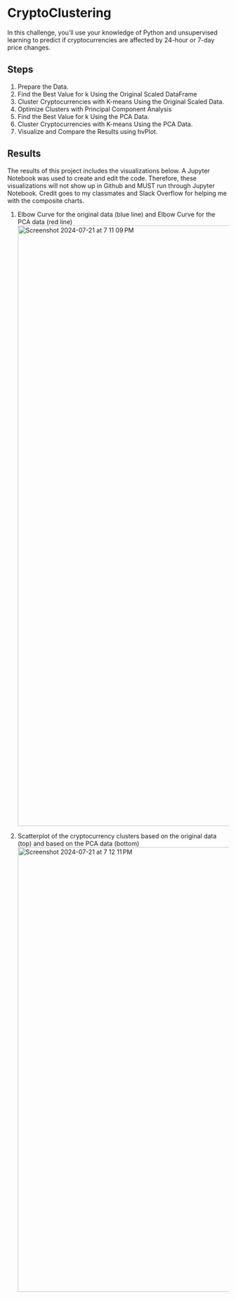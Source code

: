 # CryptoClustering
In this challenge, you’ll use your knowledge of Python and unsupervised learning to predict if cryptocurrencies are affected by 24-hour or 7-day price changes.


## Steps
1. Prepare the Data.
2. Find the Best Value for k Using the Original Scaled DataFrame
3. Cluster Cryptocurrencies with K-means Using the Original Scaled Data.
4. Optimize Clusters with Principal Component Analysis
5. Find the Best Value for k Using the PCA Data.
6. Cluster Cryptocurrencies with K-means Using the PCA Data.
7. Visualize and Compare the Results using hvPlot. 

## Results
The results of this project includes the visualizations below. A Jupyter Notebook was used to create and edit the code. Therefore, these visualizations will not show up in Github and MUST run through Jupyter Notebook. Credit goes to my classmates and Slack Overflow for helping me with the composite charts.  

1. Elbow Curve for the original data (blue line) and Elbow Curve for the PCA data (red line)
   <img width="1364" alt="Screenshot 2024-07-21 at 7 11 09 PM" src="https://github.com/user-attachments/assets/7387b3ee-eb01-4b52-873d-4b0879607ca3">

2. Scatterplot of the cryptocurrency clusters based on the original data (top) and based on the PCA data (bottom)
   <img width="1010" alt="Screenshot 2024-07-21 at 7 12 11 PM" src="https://github.com/user-attachments/assets/dd98e255-c155-40b9-a56e-0a228ddc5480">




